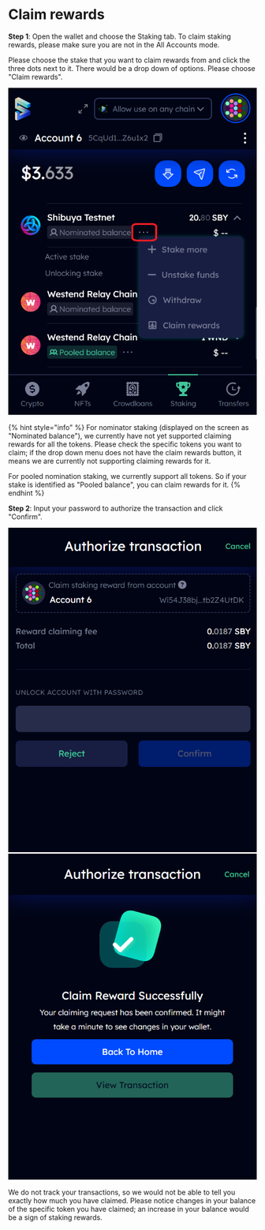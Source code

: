 # Claim rewards

**Step 1**: Open the wallet and choose the Staking tab. To claim staking rewards, please make sure you are not in the All Accounts mode.&#x20;

Please choose the stake that you want to claim rewards from and click the three dots next to it. There would be a drop down of options. Please choose "Claim rewards".&#x20;

![](<../../.gitbook/assets/Screenshot 2023-01-04 105646.png>)



{% hint style="info" %}
For nominator staking (displayed on the screen as "Nominated balance"), we currently have not yet supported claiming rewards for all the tokens. Please check the specific tokens you want to claim; if the drop down menu does not have the claim rewards button, it means we are currently not supporting claiming rewards for it.

For pooled nomination staking, we currently support all tokens. So if your stake is identified as "Pooled balance", you can claim rewards for it.&#x20;
{% endhint %}

**Step 2**: Input your password to authorize the transaction and click "Confirm".&#x20;

![](<../../.gitbook/assets/Screenshot 2023-01-04 105730.png>) ![](<../../.gitbook/assets/Screenshot 2023-01-04 105836.png>)

We do not track your transactions, so we would not be able to tell you exactly how much you have claimed. Please notice changes in your balance of the specific token you have claimed; an increase in your balance would be a sign of staking rewards.&#x20;
